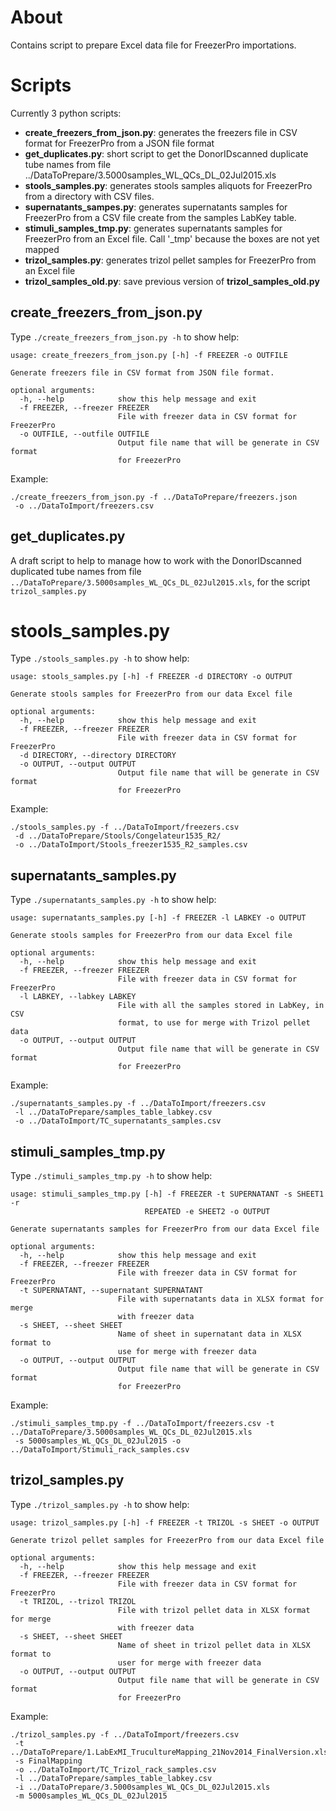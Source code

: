 # About

Contains script to prepare Excel data file for FreezerPro importations.

# Scripts

Currently 3 python scripts:
* __create_freezers_from_json.py__: generates the freezers file in CSV format for FreezerPro from a JSON file format
* __get_duplicates.py__: short script to get the DonorIDscanned duplicate tube names from file ../DataToPrepare/3.5000samples_WL_QCs_DL_02Jul2015.xls
* __stools_samples.py__: generates stools samples aliquots for FreezerPro from a directory with CSV files.
* __supernatants_sampes.py__: generates supernatants samples for FreezerPro from a CSV file create from the samples LabKey table.
* __stimuli_samples_tmp.py__: generates supernatants samples for FreezerPro from an Excel file. Call '_tmp' because the boxes are not yet mapped
* __trizol_samples.py__: generates trizol pellet samples for FreezerPro from an Excel file
* __trizol_samples_old.py__: save previous version of __trizol_samples_old.py__

## create_freezers_from_json.py

Type `./create_freezers_from_json.py -h` to show help:

```
usage: create_freezers_from_json.py [-h] -f FREEZER -o OUTFILE

Generate freezers file in CSV format from JSON file format.

optional arguments:
  -h, --help            show this help message and exit
  -f FREEZER, --freezer FREEZER
                        File with freezer data in CSV format for FreezerPro
  -o OUTFILE, --outfile OUTFILE
                        Output file name that will be generate in CSV format
                        for FreezerPro
```

Example:

```
./create_freezers_from_json.py -f ../DataToPrepare/freezers.json
 -o ../DataToImport/freezers.csv
```

## get_duplicates.py

A draft script to help to manage how to work with the DonorIDscanned duplicated tube names
from file `../DataToPrepare/3.5000samples_WL_QCs_DL_02Jul2015.xls`, for the script `trizol_samples.py`

# stools_samples.py

Type `./stools_samples.py -h` to show help:

```
usage: stools_samples.py [-h] -f FREEZER -d DIRECTORY -o OUTPUT

Generate stools samples for FreezerPro from our data Excel file

optional arguments:
  -h, --help            show this help message and exit
  -f FREEZER, --freezer FREEZER
                        File with freezer data in CSV format for FreezerPro
  -d DIRECTORY, --directory DIRECTORY
  -o OUTPUT, --output OUTPUT
                        Output file name that will be generate in CSV format
                        for FreezerPro
```

Example:

```
./stools_samples.py -f ../DataToImport/freezers.csv
 -d ../DataToPrepare/Stools/Congelateur1535_R2/
 -o ../DataToImport/Stools_freezer1535_R2_samples.csv
```

## supernatants_samples.py

Type `./supernatants_samples.py -h` to show help:

```
usage: supernatants_samples.py [-h] -f FREEZER -l LABKEY -o OUTPUT

Generate stools samples for FreezerPro from our data Excel file

optional arguments:
  -h, --help            show this help message and exit
  -f FREEZER, --freezer FREEZER
                        File with freezer data in CSV format for FreezerPro
  -l LABKEY, --labkey LABKEY
                        File with all the samples stored in LabKey, in CSV
                        format, to use for merge with Trizol pellet data
  -o OUTPUT, --output OUTPUT
                        Output file name that will be generate in CSV format
                        for FreezerPro
```

Example:

```
./supernatants_samples.py -f ../DataToImport/freezers.csv
 -l ../DataToPrepare/samples_table_labkey.csv
 -o ../DataToImport/TC_supernatants_samples.csv
```

## stimuli_samples_tmp.py

Type `./stimuli_samples_tmp.py -h` to show help:

```
usage: stimuli_samples_tmp.py [-h] -f FREEZER -t SUPERNATANT -s SHEET1 -r
                              REPEATED -e SHEET2 -o OUTPUT

Generate supernatants samples for FreezerPro from our data Excel file

optional arguments:
  -h, --help            show this help message and exit
  -f FREEZER, --freezer FREEZER
                        File with freezer data in CSV format for FreezerPro
  -t SUPERNATANT, --supernatant SUPERNATANT
                        File with supernatants data in XLSX format for merge
                        with freezer data
  -s SHEET, --sheet SHEET
                        Name of sheet in supernatant data in XLSX format to
                        use for merge with freezer data
  -o OUTPUT, --output OUTPUT
                        Output file name that will be generate in CSV format
                        for FreezerPro
```

Example:

```
./stimuli_samples_tmp.py -f ../DataToImport/freezers.csv -t ../DataToPrepare/3.5000samples_WL_QCs_DL_02Jul2015.xls
 -s 5000samples_WL_QCs_DL_02Jul2015 -o ../DataToImport/Stimuli_rack_samples.csv
```

## trizol_samples.py

Type `./trizol_samples.py -h` to show help:

```
usage: trizol_samples.py [-h] -f FREEZER -t TRIZOL -s SHEET -o OUTPUT

Generate trizol pellet samples for FreezerPro from our data Excel file

optional arguments:
  -h, --help            show this help message and exit
  -f FREEZER, --freezer FREEZER
                        File with freezer data in CSV format for FreezerPro
  -t TRIZOL, --trizol TRIZOL
                        File with trizol pellet data in XLSX format for merge
                        with freezer data
  -s SHEET, --sheet SHEET
                        Name of sheet in trizol pellet data in XLSX format to
                        user for merge with freezer data
  -o OUTPUT, --output OUTPUT
                        Output file name that will be generate in CSV format
                        for FreezerPro
```

Example:

```
./trizol_samples.py -f ../DataToImport/freezers.csv
 -t ../DataToPrepare/1.LabExMI_TrucultureMapping_21Nov2014_FinalVersion.xlsx
 -s FinalMapping
 -o ../DataToImport/TC_Trizol_rack_samples.csv
 -l ../DataToPrepare/samples_table_labkey.csv
 -i ../DataToPrepare/3.5000samples_WL_QCs_DL_02Jul2015.xls
 -m 5000samples_WL_QCs_DL_02Jul2015
```
